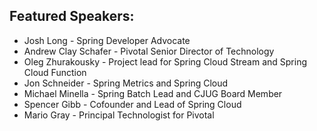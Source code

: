 ## Featured Speakers: 


  * Josh Long - Spring Developer Advocate
  * Andrew Clay Schafer - Pivotal Senior Director of Technology
  * Oleg Zhurakousky - Project lead for Spring Cloud Stream and Spring Cloud Function
  * Jon Schneider - Spring Metrics and Spring Cloud
  * Michael Minella - Spring Batch Lead and CJUG Board Member
  * Spencer Gibb - Cofounder and Lead of Spring Cloud
  * Mario Gray - Principal Technologist for Pivotal


